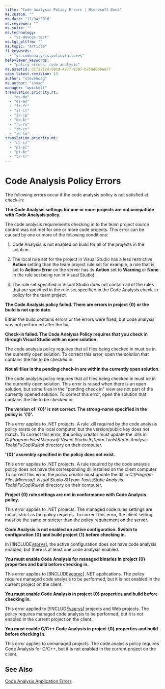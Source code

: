 ```yaml
---
title: "Code Analysis Policy Errors | Microsoft Docs"
ms.custom: ""
ms.date: "11/04/2016"
ms.reviewer: ""
ms.suite: ""
ms.technology: 
  - "vs-devops-test"
ms.tgt_pltfrm: ""
ms.topic: "article"
f1_keywords: 
  - "vs.codeanalysis.policyfailures"
helpviewer_keywords: 
  - "policy errors, code analysis"
ms.assetid: d1f221cd-68c0-4277-9397-b76ad0dbae77
caps.latest.revision: 19
author: "stevehoag"
ms.author: "shoag"
manager: "wpickett"
translation.priority.ht: 
  - "de-de"
  - "es-es"
  - "fr-fr"
  - "it-it"
  - "ja-jp"
  - "ko-kr"
  - "ru-ru"
  - "zh-cn"
  - "zh-tw"
translation.priority.mt: 
  - "cs-cz"
  - "pl-pl"
  - "pt-br"
  - "tr-tr"
---
```

# Code Analysis Policy Errors
The following errors occur if the code analysis policy is not satisfied at check-in:  
  
 **The Code Analysis settings for one or more projects are not compatible with Code Analysis policy.**  
  
 The code analysis requirements checking in to the team project source control was not met for one or more code projects. This error can be caused by one or more of the following conditions:  
  
1.  Code Analysis is not enabled on build for all of the projects in the solution.  
  
2.  The local rule set for the project in Visual Studio has a less restrictive **Action** setting than the team project rule set for example, a rule that is set to **Action**=**Error** on the server has its **Action** set to **Warning** or **None** in the rule set being run in Visual Studio).  
  
3.  The rule set specified in Visual Studio does not contain all of the rules that are specified in the rule set specified in the Code Analysis check-in policy for the team project.  
  
 **The Code Analysis policy failed. There are errors in project {0} or the build is not up to date.**  
  
 Either the build contains errors or the errors were fixed, but code analysis was not performed after the fix.  
  
 **Check-in failed. The Code Analysis Policy requires that you check in through Visual Studio with an open solution.**  
  
 The code analysis policy requires that all files being checked in must be in the currently open solution. To correct this error, open the solution that contains the file to be checked in.  
  
 **Not all files in the pending check-in are within the currently open solution.**  
  
 The code analysis policy requires that all files being checked in must be in the currently open solution. This error is raised when there is an open solution, but some files in the "pending check in" view are not part of the currently opened solution. To correct this error, open the solution that contains the file to be checked in.  
  
 **The version of '{0}' is not correct. The strong-name specified in the policy is '{1}'.**  
  
 This error applies to .NET projects. A rule .dll required by the code analysis policy exists on the local computer, but the version/public key does not match. To correct this error, the policy creator must update the .dlls in *C:\Program Files\Microsoft Visual Studio 8\Team Tools\Static Analysis Tools\FxCop\Rules\\* directory on their computer.  
  
 **'{0}' assembly specified in the policy does not exist.**  
  
 This error applies to .NET projects. A rule required by the code analysis policy does not have the corresponding dll installed on the client computer. To correct this error, the policy creator must update the dll in *C:\Program Files\Microsoft Visual Studio 8\Team Tools\Static Analysis Tools\FxCop\Rules\\* directory on their computer.  
  
 **Project {0} rule settings are not in conformance with Code Analysis policy.**  
  
 This error applies to .NET projects. The managed code rules settings are not as strict as the policy requires. To correct this error, the client setting must be the same or stricter than the policy requirement on the server.  
  
 **Code Analysis is not enabled on active configuration. Switch to configuration {0} and build project {1} before checking in.**  
  
 In [!INCLUDE[vsprvs](../code-quality/includes/vsprvs_md.md)], the active configuration does not have code analysis enabled, but there is at least one code analysis enabled.  
  
 **You must enable Code Analysis for managed binaries in project {0} properties and build before checking in.**  
  
 This error applies to [!INCLUDE[vcprvc](../code-quality/includes/vcprvc_md.md)] .NET applications. The policy requires managed code analysis to be performed, but it is not enabled in the current project on the client.  
  
 **You must enable Code Analysis in project {0} properties and build before checking in.**  
  
 This error applied to [!INCLUDE[vsprvs](../code-quality/includes/vsprvs_md.md)] projects and Web projects. The policy requires managed code analysis to be performed, but it is not enabled in the current project on the client.  
  
 **You must enable C/C++ Code Analysis in project {0} properties and build before checking in.**  
  
 This error applies to unmanaged projects. The code analysis policy requires Code Analysis for C/C++, but it is not enabled in the current project on the client.  
  
## See Also  
 [Code Analysis Application Errors](../code-quality/code-analysis-application-errors.md)